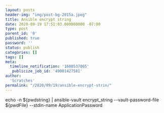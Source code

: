 ```yaml
---
layout: posts
header-img: "img/post-bg-2015a.jpeg"
title: Ansible encrypt string
date: 2020-09-19 17:51:03.000000000 -07:00
type: post
parent_id: '0'
published: true
password: ''
status: publish
categories: []
tags: []
meta:
  timeline_notification: '1600537865'
  _publicize_job_id: '49001427581'
author:
  'Scratches'
permalink: "/2020/09/19/ansible-encrypt-strin/"
---
```


<p>echo -n ${pwdstring} | ansible-vault encrypt_string --vault-password-file ${pwdFile} --stdin-name ApplicationPassword</p>

